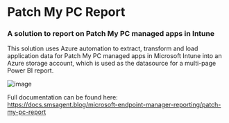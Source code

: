 # Patch My PC Report
### A solution to report on Patch My PC managed apps in Intune

This solution uses Azure automation to extract, transform and load application data for Patch My PC managed apps in Microsoft Intune into an Azure storage account, which is used as the datasource for a multi-page Power BI report.

![image](https://github.com/SMSAgentSoftware/PatchMyPCReport/assets/25223307/e3f938de-e8db-46c4-95e9-a232a9612d1c)

Full documentation can be found here: https://docs.smsagent.blog/microsoft-endpoint-manager-reporting/patch-my-pc-report
